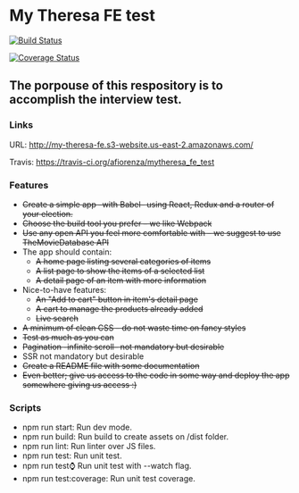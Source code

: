 # My Theresa FE test

[![Build Status](https://travis-ci.org/afiorenza/mytheresa_fe_test.svg?branch=master)](https://travis-ci.org/afiorenza/mytheresa_fe_test)

[![Coverage Status](https://coveralls.io/repos/github/afiorenza/mytheresa_fe_test/badge.svg?branch=master)](https://coveralls.io/github/afiorenza/mytheresa_fe_test?branch=master)

## The porpouse of this respository is to accomplish the interview test.

### Links
URL: http://my-theresa-fe.s3-website.us-east-2.amazonaws.com/

Travis: https://travis-ci.org/afiorenza/mytheresa_fe_test


### Features
* ~~Create a simple app –with Babel– using React, Redux and a router of your election.~~
* ~~Choose the build tool you prefer – we like Webpack~~
* ~~Use any open API you feel more comfortable with – we suggest to use TheMovieDatabase API~~
* The app should contain:
  * ~~A home page listing several categories of items~~
  * ~~A list page to show the items of a selected list~~
  * ~~A detail page of an item with more information~~
* Nice-to-have features:
  * ~~An "Add to cart" button in item's detail page~~
  * ~~A cart to manage the products already added~~
  * ~~Live search~~
* ~~A minimum of clean CSS – do not waste time on fancy styles~~
* ~~Test as much as you can~~
* ~~Pagination -infinite scroll– not mandatory but desirable~~
* SSR not mandatory but desirable
* ~~Create a README file with some documentation~~
* ~~Even better; give us access to the code in some way and deploy the app somewhere giving us access :)~~

### Scripts
* npm run start: Run dev mode.
* npm run build: Run build to create assets on /dist folder.
* npm run lint: Run linter over JS files.
* npm run test: Run unit test.
* npm run test:watch: Run unit test with --watch flag.
* npm run test:coverage: Run unit test coverage.

